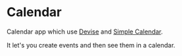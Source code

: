 # Calendar

Calendar app which use [Devise](https://github.com/plataformatec/devise) and [Simple Calendar](https://github.com/excid3/simple_calendar).

It let's you create events and then see them in a calendar. 
